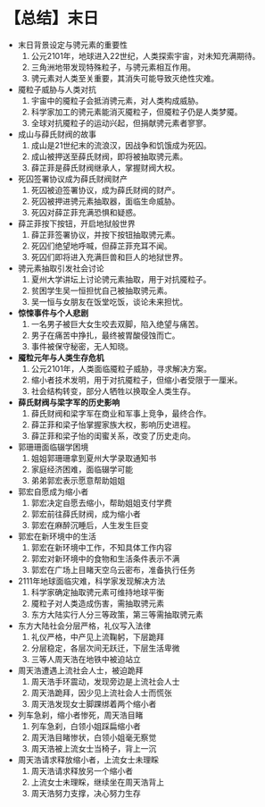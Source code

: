 # 【总结】末日

-   末日背景设定与骋元素的重要性
    1.  公元2101年，地球进入22世纪，人类探索宇宙，对未知充满期待。
    2.  三角洲地带发现特殊粒子，与骋元素相互作用。
    3.  骋元素对人类至关重要，其消失可能导致灭绝性灾难。
-   魇粒子威胁与人类对抗
    1.  宇宙中的魇粒子会抵消骋元素，对人类构成威胁。
    2.  科学家加工的骋元素能消灭魇粒子，但魇粒子仍是人类梦魇。
    3.  全球对抗魇粒子的运动兴起，但捐献骋元素者寥寥。
-   成山与薛氏财阀的故事
    1.  成山是21世纪末的流浪汉，因战争和饥饿成为死囚。
    2.  成山被押送至薛氏财阀，即将被抽取骋元素。
    3.  薛芷菲是薛氏财阀继承人，掌握财阀大权。
-   死囚签署协议成为薛氏财阀财产
    1.  死囚被迫签署协议，成为薛氏财阀的财产。
    2.  死囚被押进骋元素抽取器，面临生命威胁。
    3.  死囚对薛芷菲充满恐惧和疑惑。
-   薛芷菲按下按钮，开启地狱般世界
    1.  薛芷菲签署协议，并按下按钮抽取骋元素。
    2.  死囚们绝望地呼喊，但薛芷菲充耳不闻。
    3.  死囚们即将进入充满巨兽和巨人的地狱世界。
-   骋元素抽取引发社会讨论
    1.  夏州大学讲坛上讨论骋元素抽取，用于对抗魇粒子。
    2.  贫困学生吴一恒担忧自己被抽取骋元素。
    3.  吴一恒与女朋友在饭堂吃饭，谈论未来担忧。
-   **惊悚事件与个人悲剧**
    1.  一名男子被巨大女生咬去双脚，陷入绝望与痛苦。
    2.  男子在痛苦中挣扎，最终被胃酸侵蚀而亡。
    3.  事件被保守秘密，无人知晓。
-   **魇粒元年与人类生存危机**
    1.  公元2101年，人类面临魇粒子威胁，寻求解决方案。
    2.  缩小者技术发明，用于对抗魇粒子，但缩小者受限于一厘米。
    3.  社会结构转变，部分人牺牲以换取全人类生存。
-   **薛氏财阀与梁字军的历史影响**
    1.  薛氏财阀和梁字军在商业和军事上竞争，最终合作。
    2.  薛芷菲和梁子怡掌握家族大权，影响历史进程。
    3.  薛芷菲和梁子怡的闺蜜关系，改变了历史走向。
-   郭珊珊面临辍学困境
    1.  姐姐郭珊珊拿到夏州大学录取通知书
    2.  家庭经济困难，面临辍学可能
    3.  弟弟郭宏表示愿意帮助姐姐
-   郭宏自愿成为缩小者
    1.  郭宏决定自愿去缩小，帮助姐姐支付学费
    2.  郭宏前往薛氏财阀，成为缩小者
    3.  郭宏在麻醉沉睡后，人生发生巨变
-   郭宏在新环境中的生活
    1.  郭宏在新环境中工作，不知具体工作内容
    2.  郭宏对新环境中的食物和生活条件表示不满
    3.  郭宏在广场上目睹天空乌云密布，准备执行任务
-   2111年地球面临灾难，科学家发现解决方法
    1.  科学家确定抽取骋元素可维持地球平衡
    2.  魇粒子对人类造成伤害，需抽取骋元素
    3.  东方大陆实行人分三等政策，第三等需抽取骋元素
-   东方大陆社会分层严格，礼仪写入法律
    1.  礼仪严格，中产见上流鞠躬，下层跪拜
    2.  分层稳定，各层次间无跃迁，下层生活卑微
    3.  三等人周天浩在地铁中被迫站立
-   周天浩遭遇上流社会人士，被迫跪拜
    1.  周天浩手环震动，发现旁边是上流社会人士
    2.  周天浩跪拜，因少见上流社会人士而慌张
    3.  周天浩发现女士脚踝绑着两个缩小者
-   列车急刹，缩小者惨死，周天浩目睹
    1.  列车急刹，白领小姐踩扁缩小者
    2.  周天浩目睹惨状，白领小姐毫无察觉
    3.  周天浩被上流女士当椅子，背上一沉
-   周天浩请求释放缩小者，上流女士未理睬
    1.  周天浩请求释放另一个缩小者
    2.  上流女士未理睬，继续坐在周天浩背上
    3.  周天浩努力支撑，决心努力生存